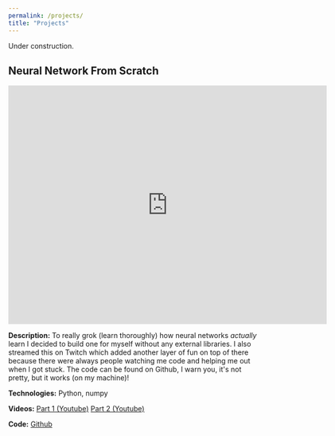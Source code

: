```yaml
---
permalink: /projects/
title: "Projects"
---
```


Under construction. 


## Neural Network From Scratch


<iframe src='https://gfycat.com/ifr/SevereEuphoricDeviltasmanian' frameborder='0' scrolling='no' allowfullscreen width='640' height='479'></iframe>

**Description:** To really grok (learn thoroughly) how neural networks
*actually* learn I decided to build one for myself without any
external libraries. I also streamed this on Twitch which added another
layer of fun on top of there because there were always people watching
me code and helping me out when I got stuck. The code can be found on
Github, I warn you, it's not pretty, but it works (on my machine)!

**Technologies:** Python, numpy

**Videos:** [Part 1 (Youtube)]() [Part 2 (Youtube)]()

**Code:** [Github]()
